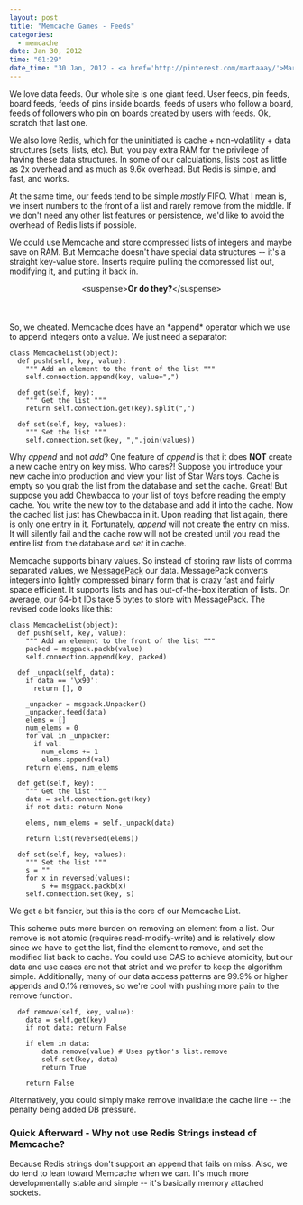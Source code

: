 ```yaml
---
layout: post
title: "Memcache Games - Feeds"
categories: 
  - memcache
date: Jan 30, 2012
time: "01:29"
date_time: "30 Jan, 2012 - <a href='http://pinterest.com/martaaay/'>Marty Weiner</a>"
---
```


We love data feeds.  Our whole site is one giant feed.  User feeds, pin feeds, board feeds,
feeds of pins inside boards, feeds of users who follow a board, feeds of followers who
pin on boards created by users with feeds.  Ok, scratch that last one.

We also love Redis, which for the uninitiated is cache + non-volatility + data structures (sets, lists, etc).
But, you pay extra RAM for the privilege of having these data structures.  In some of our calculations, lists cost as little as 2x
overhead and as much as 9.6x overhead.  But Redis is simple, and fast, and works.

At the same time, our feeds tend to be simple *mostly* FIFO.  What I mean is, we insert numbers to the front of a list
and rarely remove from the middle.  If we don't need any other list features or persistence, we'd like to avoid the overhead of Redis lists if possible.

We could use Memcache and store compressed lists of integers and maybe save on RAM.  But Memcache doesn't have special data structures --
it's a straight key-value store.  Inserts require pulling the compressed list out, modifying it, and putting it back in.

<center>&lt;suspense><b>Or do they?</b>&lt;/suspense></center><br><br>

<br>
So, we cheated.  Memcache does have an *append* operator which we use to append integers onto a value.  We just
need a separator:

    class MemcacheList(object):
      def push(self, key, value):
        """ Add an element to the front of the list """
        self.connection.append(key, value+",")
    
      def get(self, key):
        """ Get the list """
        return self.connection.get(key).split(",")
    
      def set(self, key, values):
        """ Set the list """
        self.connection.set(key, ",".join(values))

Why *append* and not *add*?  One feature of *append* is that it does **NOT** create a new cache entry on key miss.  Who cares?!
Suppose you introduce your new cache into production and view your list of Star Wars toys.  Cache is empty so you grab the list from the database and set the cache.  Great!  But suppose you add
Chewbacca to your list of toys before reading the empty cache.  You write the new toy to the database and 
add it into the cache.  Now the cached list just has Chewbacca in it.  Upon reading that list again, there is only one entry in it.  Fortunately, *append* will
not create the entry on miss.  It will silently fail and the cache row will not be created
until you read the entire list from the database and *set* it in cache.

Memcache supports binary values.  So instead of storing raw lists of comma separated values, we [MessagePack](http://msgpack.org/) our data.
MessagePack converts integers into lightly compressed binary form that is crazy fast and fairly space efficient.  It supports lists and
has out-of-the-box iteration of lists.  On average, our 64-bit IDs take 5 bytes to store with MessagePack.  The revised code looks like this:

    class MemcacheList(object):
      def push(self, key, value):
        """ Add an element to the front of the list """
        packed = msgpack.packb(value)
        self.connection.append(key, packed)
    
      def _unpack(self, data):
        if data == '\x90':
          return [], 0
    
        _unpacker = msgpack.Unpacker()
        _unpacker.feed(data)
        elems = []
        num_elems = 0
        for val in _unpacker:
          if val:
            num_elems += 1
            elems.append(val)
        return elems, num_elems
    
      def get(self, key):
        """ Get the list """
        data = self.connection.get(key)
        if not data: return None
    
        elems, num_elems = self._unpack(data)
    
        return list(reversed(elems))
    
      def set(self, key, values):
        """ Set the list """
        s = ""
        for x in reversed(values):
            s += msgpack.packb(x)
        self.connection.set(key, s)

We get a bit fancier, but this is the core of our Memcache List.

This scheme puts more burden on removing an element from a list.  Our remove is not atomic (requires read-modify-write) and is relatively slow since we have to 
get the list, find the element to remove, and set the modified list back to cache.  You could use CAS to achieve atomicity, but our data and use cases
are not that strict and we prefer to keep the algorithm simple.  Additionally, many of our data access patterns are 99.9% or higher appends and 0.1%
removes, so we're cool with pushing more pain to the remove function.

      def remove(self, key, value):
        data = self.get(key)
        if not data: return False
    
        if elem in data:
            data.remove(value) # Uses python's list.remove
            self.set(key, data)
            return True
    
        return False

Alternatively, you could simply make remove invalidate the cache line -- the penalty being added DB pressure.

### Quick Afterward - Why not use Redis Strings instead of Memcache?

Because Redis strings don't support an append that fails on miss.  Also, we do tend to lean toward Memcache when
we can.  It's much more developmentally stable and simple -- it's basically memory attached sockets.



